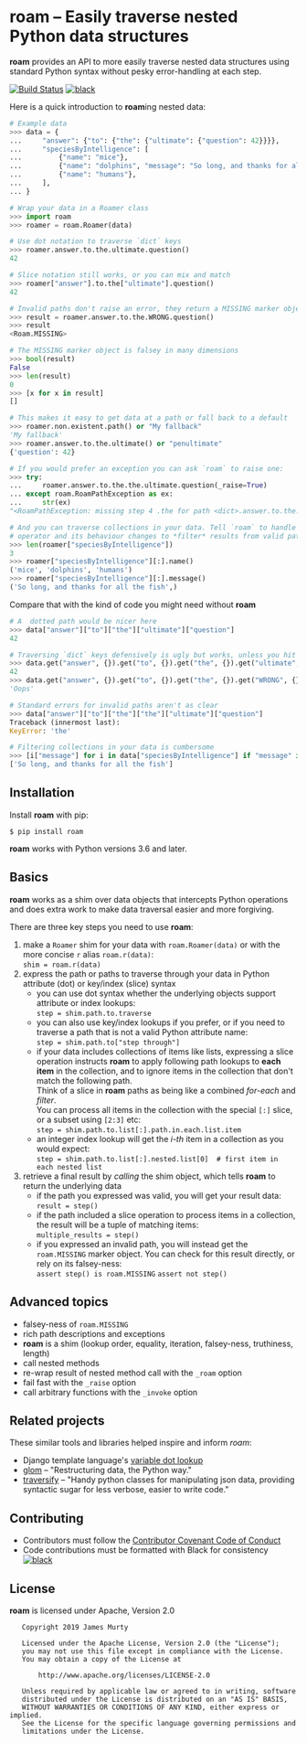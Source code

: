 # roam – Easily traverse nested Python data structures

**roam** provides an API to more easily traverse nested data structures using standard Python syntax without pesky error-handling at each step. 

[![Build Status](https://travis-ci.org/jmurty/roam.svg?branch=master)](https://travis-ci.org/jmurty/roam)
[![black](https://img.shields.io/badge/code%20style-black-000000.svg)](https://github.com/python/black)

Here is a quick introduction to **roam**ing nested data:
```python
# Example data
>>> data = {
...     "answer": {"to": {"the": {"ultimate": {"question": 42}}}},
...     "speciesByIntelligence": [
...         {"name": "mice"},
...         {"name": "dolphins", "message": "So long, and thanks for all the fish"},
...         {"name": "humans"},
...     ],
... }

# Wrap your data in a Roamer class
>>> import roam
>>> roamer = roam.Roamer(data)

# Use dot notation to traverse `dict` keys
>>> roamer.answer.to.the.ultimate.question()
42

# Slice notation still works, or you can mix and match
>>> roamer["answer"].to.the["ultimate"].question() 
42

# Invalid paths don't raise an error, they return a MISSING marker object 
>>> result = roamer.answer.to.the.WRONG.question()
>>> result
<Roam.MISSING>

# The MISSING marker object is falsey in many dimensions
>>> bool(result)
False
>>> len(result)
0
>>> [x for x in result]
[]

# This makes it easy to get data at a path or fall back to a default
>>> roamer.non.existent.path() or "My fallback"
'My fallback'
>>> roamer.answer.to.the.ultimate() or "penultimate"
{'question': 42}

# If you would prefer an exception you can ask `roam` to raise one:  
>>> try:
...     roamer.answer.to.the.the.ultimate.question(_raise=True)
... except roam.RoamPathException as ex:
...     str(ex)
"<RoamPathException: missing step 4 .the for path <dict>.answer.to.the.the.ultimate.question at <dict> with keys ['ultimate']>"

# And you can traverse collections in your data. Tell `roam` to handle collections with a slice
# operator and its behaviour changes to *filter* results from valid paths, even deep paths
>>> len(roamer["speciesByIntelligence"])
3
>>> roamer["speciesByIntelligence"][:].name()
('mice', 'dolphins', 'humans')
>>> roamer["speciesByIntelligence"][:].message()
('So long, and thanks for all the fish',)

```

Compare that with the kind of code you might need without **roam**
```python
# A  dotted path would be nicer here
>>> data["answer"]["to"]["the"]["ultimate"]["question"]
42

# Traversing `dict` keys defensively is ugly but works, unless you hit a `None` value part way
>>> data.get("answer", {}).get("to", {}).get("the", {}).get("ultimate", {}).get("question") or "Oops"
42
>>> data.get("answer", {}).get("to", {}).get("the", {}).get("WRONG", {}).get("question") or "Oops"
'Oops'

# Standard errors for invalid paths aren't as clear
>>> data["answer"]["to"]["the"]["the"]["ultimate"]["question"]
Traceback (innermost last):
KeyError: 'the'

# Filtering collections in your data is cumbersome
>>> [i["message"] for i in data["speciesByIntelligence"] if "message" in i]
['So long, and thanks for all the fish']

```


## Installation

Install **roam** with pip:

```
$ pip install roam
``` 

**roam** works with Python versions 3.6 and later.


## Basics

**roam** works as a shim over data objects that intercepts Python operations and does extra work to make data traversal easier and more forgiving.

There are three key steps you need to use **roam**:

1. make a `Roamer` shim for your data with `roam.Roamer(data)` or with the more concise `r` alias `roam.r(data)`:  
   `shim = roam.r(data)`
2. express the path or paths to traverse through your data in Python attribute (dot) or key/index (slice) syntax
   - you can use dot syntax whether the underlying objects support attribute or index lookups:   
     `step = shim.path.to.traverse`
   - you can also use key/index lookups if you prefer, or if you need to traverse a path that is not a valid Python attribute name:  
     `step = shim.path.to["step through"]`
   - if your data includes collections of items like lists, expressing a slice operation instructs **roam** to apply following path lookups to **each item** in the collection, and to ignore items in the collection that don't match the following path.  
     Think of a slice in **roam** paths as being like a combined *for-each* and *filter*.  
     You can process all items in the collection with the special `[:]` slice, or a subset using `[2:3]` etc:  
     `step = shim.path.to.list[:].path.in.each.list.item`
   - an integer index lookup will get the *i-th* item in a collection as you would expect:  
     `step = shim.path.to.list[:].nested.list[0]  # first item in each nested list`
3. retrieve a final result by *calling* the shim object, which tells **roam** to return the underlying data
   - if the path you expressed was valid, you will get your result data:  
     `result = step()`
   - if the path included a slice operation to process items in a collection, the result will be a tuple of matching items:  
     `multiple_results = step()` 
   - if you expressed an invalid path, you will instead get the `roam.MISSING` marker object. You can check for this result directly, or rely on its falsey-ness:  
     `assert step() is roam.MISSING`
     `assert not step()`


## Advanced topics

- falsey-ness of `roam.MISSING`
- rich path descriptions and exceptions
- **roam** is a shim (lookup order, equality, iteration, falsey-ness, truthiness, length)
- call nested methods
- re-wrap result of nested method call with the `_roam` option
- fail fast with the `_raise` option
- call arbitrary functions with the `_invoke` option


## Related projects

These similar tools and libraries helped inspire and inform *roam*:

- Django template language's [variable dot lookup](https://docs.djangoproject.com/en/2.2/ref/templates/language/#variables)
- [glom](https://glom.readthedocs.io/) – "Restructuring data, the Python way."
- [traversify](https://pypi.org/project/traversify/) – "Handy python classes for manipulating json data, providing syntactic sugar for less verbose, easier to write code."


## Contributing

- Contributors must follow the [Contributor Covenant Code of Conduct](CODE_OF_CONDUCT.md)
- Code contributions must be formatted with Black for consistency
[![black](https://img.shields.io/badge/code%20style-black-000000.svg)](https://github.com/python/black) 


## License
 
 **roam** is licensed under Apache, Version 2.0

```text
   Copyright 2019 James Murty

   Licensed under the Apache License, Version 2.0 (the "License");
   you may not use this file except in compliance with the License.
   You may obtain a copy of the License at

       http://www.apache.org/licenses/LICENSE-2.0

   Unless required by applicable law or agreed to in writing, software
   distributed under the License is distributed on an "AS IS" BASIS,
   WITHOUT WARRANTIES OR CONDITIONS OF ANY KIND, either express or implied.
   See the License for the specific language governing permissions and
   limitations under the License.
```
